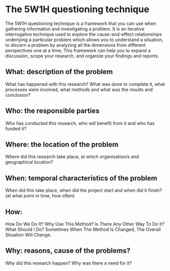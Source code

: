 # The 5W1H questioning technique
The 5W1H questioning technique is a framework that you can use when gathering information and investigating a problem. It is an iterative interrogative technique used to explore the cause-and-effect relationships underlying a particular problem which allows you to understand a situation, to discern a problem by analyzing all the dimensions from different perspectives one at a time; This framework can help you to expand a discussion, scope your research, and organize your findings and reports.

## What: description of the problem
What has happened with this research? What was done to complete it, what processes were involved, what methods and what was the results and conclusion?

## Who: the responsible parties
Who has conducted this research, who will benefit from it and who has funded it?

## Where: the location of the problem
Where did this research take place, at which organisation/s and geographical location?

## When: temporal characteristics of the problem
When did this take place, when did the project start and when did it finish?  (at what point in time, how often)

## How: 
How Do We Do It?
Why Use This Method?
Is There Any Other Way To Do It?
What Should I Do? Sometimes When The Method Is Changed, The Overall Situation Will Change.

## Why: reasons, cause of the problems?
Why did this research happen? Why was there a need for it?